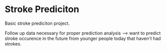 # Stroke Prediciton

Basic stroke prediciton project. 

Follow up data necessary for proper prediction analysis --> want to predict stroke occurence in the future from younger people today that haven't had strokes.
